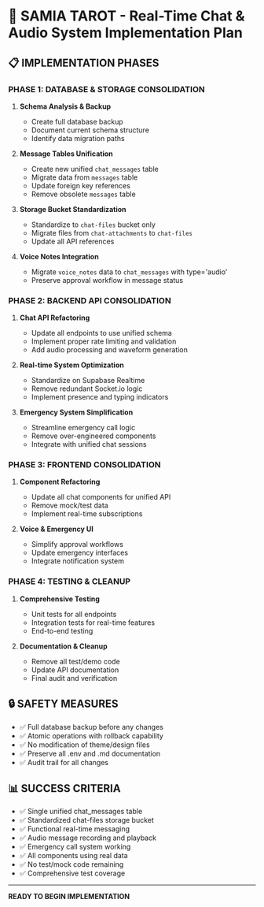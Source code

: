 # 🚀 SAMIA TAROT - Real-Time Chat & Audio System Implementation Plan

## 📋 IMPLEMENTATION PHASES

### **PHASE 1: DATABASE & STORAGE CONSOLIDATION**
1. **Schema Analysis & Backup**
   - Create full database backup
   - Document current schema structure
   - Identify data migration paths

2. **Message Tables Unification**
   - Create new unified `chat_messages` table
   - Migrate data from `messages` table
   - Update foreign key references
   - Remove obsolete `messages` table

3. **Storage Bucket Standardization**
   - Standardize to `chat-files` bucket only
   - Migrate files from `chat-attachments` to `chat-files`
   - Update all API references

4. **Voice Notes Integration**
   - Migrate `voice_notes` data to `chat_messages` with type='audio'
   - Preserve approval workflow in message status

### **PHASE 2: BACKEND API CONSOLIDATION**
1. **Chat API Refactoring**
   - Update all endpoints to use unified schema
   - Implement proper rate limiting and validation
   - Add audio processing and waveform generation

2. **Real-time System Optimization**
   - Standardize on Supabase Realtime
   - Remove redundant Socket.io logic
   - Implement presence and typing indicators

3. **Emergency System Simplification**
   - Streamline emergency call logic
   - Remove over-engineered components
   - Integrate with unified chat sessions

### **PHASE 3: FRONTEND CONSOLIDATION**
1. **Component Refactoring**
   - Update all chat components for unified API
   - Remove mock/test data
   - Implement real-time subscriptions

2. **Voice & Emergency UI**
   - Simplify approval workflows
   - Update emergency interfaces
   - Integrate notification system

### **PHASE 4: TESTING & CLEANUP**
1. **Comprehensive Testing**
   - Unit tests for all endpoints
   - Integration tests for real-time features
   - End-to-end testing

2. **Documentation & Cleanup**
   - Remove all test/demo code
   - Update API documentation
   - Final audit and verification

## 🔒 SAFETY MEASURES
- ✅ Full database backup before any changes
- ✅ Atomic operations with rollback capability
- ✅ No modification of theme/design files
- ✅ Preserve all .env and .md documentation
- ✅ Audit trail for all changes

## 📊 SUCCESS CRITERIA
- ✅ Single unified chat_messages table
- ✅ Standardized chat-files storage bucket
- ✅ Functional real-time messaging
- ✅ Audio message recording and playback
- ✅ Emergency call system working
- ✅ All components using real data
- ✅ No test/mock code remaining
- ✅ Comprehensive test coverage

---

**READY TO BEGIN IMPLEMENTATION** 